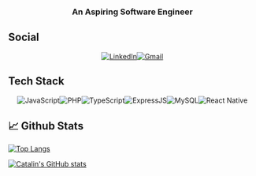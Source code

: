 
<div align="center">

<h3> An Aspiring Software Engineer </h3>

</div>

## Social ##

<div align="center">

[![LinkedIn](https://img.shields.io/badge/LinkedIn-007ACC?style=for-the-badge&logo=LinkedIn&logoColor=FFFFFF)](https://linkedin.com/in/joebert-cajuday-95b957281)[![Gmail](https://img.shields.io/badge/Gmail-ff1a1a?style=for-the-badge&logo=Gmail&logoColor=FFFFFF)](mailto:cajudayjoebert1@gmail.com)

</div>

## Tech Stack ##

<div align="center">

![JavaScript](https://img.shields.io/badge/JavaScript-F7DF1E?style=for-the-badge&logo=javascript&logoColor=black)![PHP](https://img.shields.io/badge/PHP-000000?style=for-the-badge&logo=PHP&logoColor=gray)![TypeScript](https://img.shields.io/badge/TypeScript-007ACC?style=for-the-badge&logo=typescript&logoColor=white)![ExpressJS](https://img.shields.io/badge/Express.js-000000?style=for-the-badge&logo=express&logoColor=white)![MySQL](https://img.shields.io/badge/MYSQL-%23e6e6e6?style=for-the-badge&logo=MySQL&logoColor=%234000ff)![React Native](https://img.shields.io/badge/React%20Native-000000?style=for-the-badge&logo=React&logoColor=%23668cff)



</div>


<!--
## 📈 Leetcode
[![Leetcode Stats](https://leetcard.jacoblin.cool/JCajuday?theme=dark&font=ABeeZee&ext=heatmap)](https://leetcode.com/JCajuday/)

## Tech Stack

<div align="center">
  <a href="https://kuya.dev" target="_blank">
    <img
         align="center"
         src="https://img.shields.io/badge/React-20232A?style=for-the-badge&logo=react&logoColor=61DAFB"
         alt="React"
    />
  </a>
  
  
  <a href="https://kuya.dev" target="_blank">
    <img
         align="center"
         src="https://img.shields.io/badge/Node.js-43853D?style=for-the-badge&logo=node-dot-js&logoColor=white"
         alt="NodeJS"
    />
  </a>
  
</div>
-->


## &#x1f4c8; Github Stats ##

[![Top Langs](https://github-readme-stats.vercel.app/api/top-langs/?username=JoebertCajuday&theme=tokyonight)](https://github.com/anuraghazra/github-readme-stats)

[![Catalin's GitHub stats](https://github-readme-stats.vercel.app/api?username=JoebertCajuday&theme=radical)](https://github.com/anuraghazra/github-readme-stats)

<!--
**JoebertCajuday/JoebertCajuday** is a ✨ _special_ ✨ repository because its `README.md` (this file) appears on your GitHub profile.

Here are some ideas to get you started:

- 🔭 I’m currently working on ...
- 🌱 I’m currently learning ...
- 👯 I’m looking to collaborate on ...
- 🤔 I’m looking for help with ...
- 💬 Ask me about ...
- 📫 How to reach me: ...
- 😄 Pronouns: ...
- ⚡ Fun fact: ...
-->
